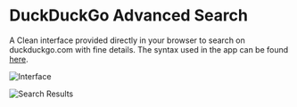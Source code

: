 # DuckDuckGo Advanced Search
A Clean interface provided directly in your browser to search on duckduckgo.com with fine details. The syntax used in the app can be found [here](https://duck.co/help/results/syntax).

![Interface](https://preview.ibb.co/eu571T/1.png)

![Search Results](https://preview.ibb.co/iePd88/2.png)
